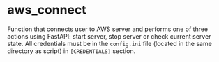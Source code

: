 # aws_connect
Function that connects user to AWS server and performs one of three actions using FastAPI: start server, stop server or check current server state.
All credentials must be in the `config.ini` file (located in the same directory as script) in `[CREDENTIALS]` section.